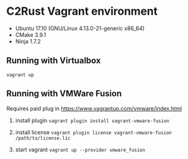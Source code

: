 # C2Rust Vagrant environment
- Ubuntu 17.10 (GNU/Linux 4.13.0-21-generic x86_64)
- CMake 3.9.1
- Ninja 1.7.2

## Running with Virtualbox
`vagrant up`

## Running with VMWare Fusion
Requires paid plug in https://www.vagrantup.com/vmware/index.html

1. install plugin
`vagrant plugin install vagrant-vmware-fusion` 

2. install license
`vagrant plugin license vagrant-vmware-fusion /path/to/license.lic`

3. start vagrant
`vagrant up --provider vmware_fusion`
